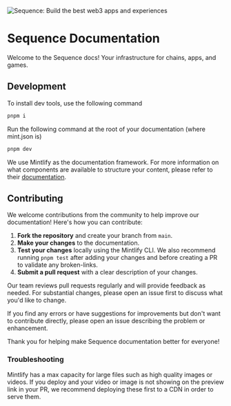 ![Sequence: Build the best web3 apps and experiences](images/sequence-header.jpg)

# Sequence Documentation
Welcome to the Sequence docs! Your infrastructure for chains, apps, and games.

## Development
To install dev tools, use the following command

```bash
pnpm i
```

Run the following command at the root of your documentation (where mint.json is)

```bash
pnpm dev
```

We use Mintlify as the documentation framework. For more information on what components are available to structure your content, please refer to their [documentation](https://mintlify.com/docs/page).

## Contributing

We welcome contributions from the community to help improve our documentation! Here's how you can contribute:

1. **Fork the repository** and create your branch from `main`.
2. **Make your changes** to the documentation.
3. **Test your changes** locally using the Mintlify CLI. We also recommend running `pnpm test` after adding your changes and before creating a PR to validate any broken-links.
4. **Submit a pull request** with a clear description of your changes.

Our team reviews pull requests regularly and will provide feedback as needed. For substantial changes, please open an issue first to discuss what you'd like to change.

If you find any errors or have suggestions for improvements but don't want to contribute directly, please open an issue describing the problem or enhancement.

Thank you for helping make Sequence documentation better for everyone!

### Troubleshooting

Mintlify has a max capacity for large files such as high quality images or videos. If you deploy and your video or image is not showing on the preview link in your PR, we recommend deploying these first to a CDN in order to serve them.
